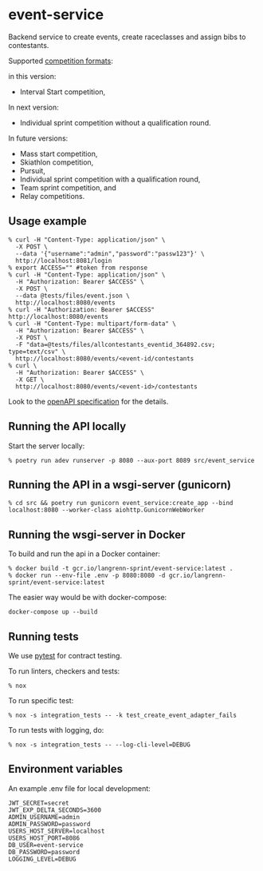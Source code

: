 # event-service
Backend service to create events, create raceclasses and assign bibs to contestants.

Supported [competition formats](https://assets.fis-ski.com/image/upload/v1624284540/fis-prod/assets/ICR_CrossCountry_2022_clean.pdf):

in this version:
- Interval Start competition,

In next version:
- Individual sprint competition without a qualification round.

In future versions:
- Mass start competition,
- Skiathlon competition,
- Pursuit,
- Individual sprint competition with a qualification round,
- Team sprint competition, and
- Relay competitions.

## Usage example
```
% curl -H "Content-Type: application/json" \
  -X POST \
  --data '{"username":"admin","password":"passw123"}' \
  http://localhost:8081/login
% export ACCESS="" #token from response
% curl -H "Content-Type: application/json" \
  -H "Authorization: Bearer $ACCESS" \
  -X POST \
  --data @tests/files/event.json \
  http://localhost:8080/events
% curl -H "Authorization: Bearer $ACCESS"  http://localhost:8080/events
% curl -H "Content-Type: multipart/form-data" \
  -H "Authorization: Bearer $ACCESS" \
  -X POST \
  -F "data=@tests/files/allcontestants_eventid_364892.csv; type=text/csv" \
  http://localhost:8080/events/<event-id/contestants
% curl \
  -H "Authorization: Bearer $ACCESS" \
  -X GET \
  http://localhost:8080/events/<event-id>/contestants
```
Look to the [openAPI specification](./specification.yaml) for the details.

## Running the API locally
Start the server locally:
```
% poetry run adev runserver -p 8080 --aux-port 8089 src/event_service
```
## Running the API in a wsgi-server (gunicorn)
```
% cd src && poetry run gunicorn event_service:create_app --bind localhost:8080 --worker-class aiohttp.GunicornWebWorker
```
## Running the wsgi-server in Docker
To build and run the api in a Docker container:
```
% docker build -t gcr.io/langrenn-sprint/event-service:latest .
% docker run --env-file .env -p 8080:8080 -d gcr.io/langrenn-sprint/event-service:latest
```
The easier way would be with docker-compose:
```
docker-compose up --build
```
## Running tests
We use [pytest](https://docs.pytest.org/en/latest/) for contract testing.

To run linters, checkers and tests:
```
% nox
```
To run specific test:
```
% nox -s integration_tests -- -k test_create_event_adapter_fails
```
To run tests with logging, do:
```
% nox -s integration_tests -- --log-cli-level=DEBUG
```
## Environment variables
An example .env file for local development:
```
JWT_SECRET=secret
JWT_EXP_DELTA_SECONDS=3600
ADMIN_USERNAME=admin
ADMIN_PASSWORD=password
USERS_HOST_SERVER=localhost
USERS_HOST_PORT=8086
DB_USER=event-service
DB_PASSWORD=password
LOGGING_LEVEL=DEBUG
```
